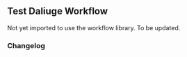 ## Test Daliuge Workflow

Not yet imported to use the workflow library. To be updated.

### Changelog